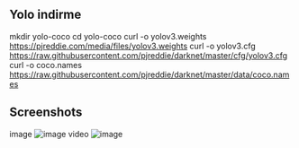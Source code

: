 ## Yolo indirme

mkdir yolo-coco
cd yolo-coco
curl -o yolov3.weights https://pjreddie.com/media/files/yolov3.weights
curl -o yolov3.cfg https://raw.githubusercontent.com/pjreddie/darknet/master/cfg/yolov3.cfg
curl -o coco.names https://raw.githubusercontent.com/pjreddie/darknet/master/data/coco.names

## Screenshots
image
![image](https://github.com/user-attachments/assets/af6f35e2-6f01-4bee-9e71-20310a6c1916)
video
![image](https://github.com/user-attachments/assets/e7adf673-31ef-4ff2-a251-5aab2927e2a1)
